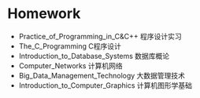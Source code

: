 # Homework
* Practice_of_Programming_in_C&C++ 程序设计实习
* The_C_Programming C程序设计
* Introduction_to_Database_Systems 数据库概论
* Computer_Networks 计算机网络
* Big_Data_Management_Technology 大数据管理技术
* Introduction_to_Computer_Graphics 计算机图形学基础
